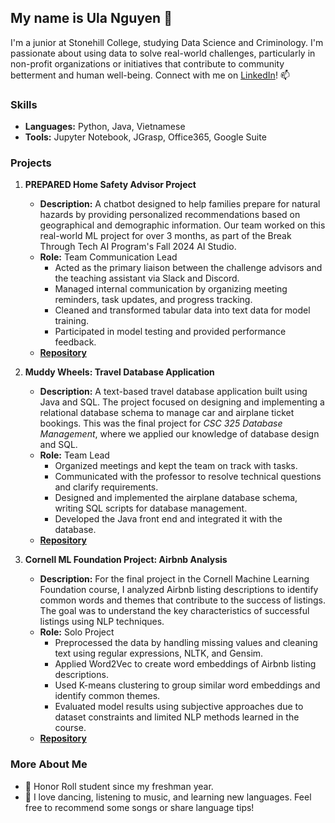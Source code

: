 ## My name is Ula Nguyen 👋  

I'm a junior at Stonehill College, studying Data Science and Criminology. I'm passionate about using data to solve real-world challenges, particularly in non-profit organizations or initiatives that contribute to community betterment and human well-being. Connect with me on [LinkedIn](https://www.linkedin.com/in/ula-nguyen/)! 📫

### Skills  
- **Languages:** Python, Java, Vietnamese  
- **Tools:** Jupyter Notebook, JGrasp, Office365, Google Suite  

### Projects  
1. **PREPARED Home Safety Advisor Project**  
   - **Description:** A chatbot designed to help families prepare for natural hazards by providing personalized recommendations based on geographical and demographic information. Our team worked on this real-world ML project for over 3 months, as part of the Break Through Tech AI Program's Fall 2024 AI Studio.
   - **Role:** Team Communication Lead  
     - Acted as the primary liaison between the challenge advisors and the teaching assistant via Slack and Discord.
     - Managed internal communication by organizing meeting reminders, task updates, and progress tracking.
     - Cleaned and transformed tabular data into text data for model training.  
     - Participated in model testing and provided performance feedback.  
   - [**Repository**](https://github.com/PREPARED-AI-Studio-Project/PREPARED-Project)  

2. **Muddy Wheels: Travel Database Application**  
   - **Description:** A text-based travel database application built using Java and SQL. The project focused on designing and implementing a relational database schema to manage car and airplane ticket bookings. This was the final project for _CSC 325 Database Management_, where we applied our knowledge of database design and SQL.
   - **Role:** Team Lead
     - Organized meetings and kept the team on track with tasks.
     - Communicated with the professor to resolve technical questions and clarify requirements.
     - Designed and implemented the airplane database schema, writing SQL scripts for database management.
     - Developed the Java front end and integrated it with the database.
   - [**Repository**](https://github.com/Uyenng/Muddy-Wheels-CSC325-Database-Project)

3. **Cornell ML Foundation Project: Airbnb Analysis**  
   - **Description:** For the final project in the Cornell Machine Learning Foundation course, I analyzed Airbnb listing descriptions to identify common words and themes that contribute to the success of listings. The goal was to understand the key characteristics of successful listings using NLP techniques.
   - **Role:** Solo Project
      - Preprocessed the data by handling missing values and cleaning text using regular expressions, NLTK, and Gensim.
      - Applied Word2Vec to create word embeddings of Airbnb listing descriptions.
      - Used K-means clustering to group similar word embeddings and identify common themes.
      - Evaluated model results using subjective approaches due to dataset constraints and limited NLP methods learned in the course.
   - [**Repository**](https://github.com/Uyenng/Cornell-ML-Foundation-AirBnB-NLP-Project)
    
### More About Me  
- 🌟 Honor Roll student since my freshman year.  
- 🎵 I love dancing, listening to music, and learning new languages. Feel free to recommend some songs or share language tips! 
